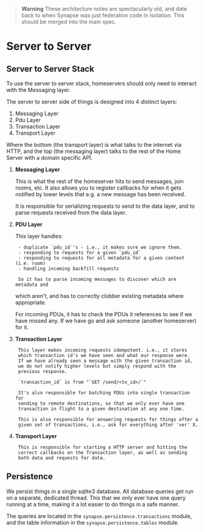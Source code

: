 > **Warning**
>  These architecture notes are spectacularly old, and date back
> to when Synapse was just federation code in isolation. This should be
> merged into the main spec.

# Server to Server

## Server to Server Stack

To use the server to server stack, homeservers should only need to
interact with the Messaging layer.

The server to server side of things is designed into 4 distinct layers:

1.  Messaging Layer
2.  Pdu Layer
3.  Transaction Layer
4.  Transport Layer

Where the bottom (the transport layer) is what talks to the internet via
HTTP, and the top (the messaging layer) talks to the rest of the Home
Server with a domain specific API.

1. **Messaging Layer**

    This is what the rest of the homeserver hits to send messages, join rooms,
    etc. It also allows you to register callbacks for when it gets notified by
    lower levels that e.g. a new message has been received.

    It is responsible for serializing requests to send to the data
    layer, and to parse requests received from the data layer.

2. **PDU Layer**

    This layer handles:

		- duplicate `pdu_id`'s - i.e., it makes sure we ignore them.
		- responding to requests for a given `pdu_id`
		- responding to requests for all metadata for a given context (i.e. room)
		- handling incoming backfill requests

		So it has to parse incoming messages to discover which are metadata and
    which aren't, and has to correctly clobber existing metadata where
    appropriate.

    For incoming PDUs, it has to check the PDUs it references to see
    if we have missed any. If we have go and ask someone (another
    homeserver) for it.

3. **Transaction Layer**

		This layer makes incoming requests idempotent. i.e., it stores
		which transaction id's we have seen and what our response were.
		If we have already seen a message with the given transaction id,
		we do not notify higher levels but simply respond with the
		previous response.

		`transaction_id` is from "`GET /send/<tx_id>/`"

		It's also responsible for batching PDUs into single transaction for
		sending to remote destinations, so that we only ever have one
		transaction in flight to a given destination at any one time.

		This is also responsible for answering requests for things after a
		given set of transactions, i.e., ask for everything after 'ver' X.

4. **Transport Layer**

		This is responsible for starting a HTTP server and hitting the
		correct callbacks on the Transaction layer, as well as sending
		both data and requests for data.

## Persistence

We persist things in a single sqlite3 database. All database queries get
run on a separate, dedicated thread. This that we only ever have one
query running at a time, making it a lot easier to do things in a safe
manner.

The queries are located in the `synapse.persistence.transactions` module,
and the table information in the `synapse.persistence.tables` module.
